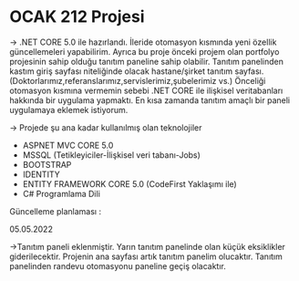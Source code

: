 # OCAK 212 Projesi 

-> .NET CORE 5.0 ile hazırlandı. İleride otomasyon kısmında yeni özellik güncellemeleri yapabilirim. Ayrıca bu proje önceki projem olan portfolyo projesinin sahip olduğu tanıtım paneline sahip olabilir. Tanıtım panelinden kastım giriş sayfası niteliğinde olacak hastane/şirket tanıtım sayfası.(Doktorlarımız,referanslarımız,servislerimiz,şubelerimiz vs.)
Önceliği otomasyon kısmına vermemin sebebi .NET CORE ile ilişkisel veritabanları hakkında bir uygulama yapmaktı. En kısa zamanda tanıtım amaçlı bir paneli uygulamaya eklemek istiyorum.

-> Projede şu ana kadar kullanılmış olan teknolojiler
* ASPNET MVC CORE 5.0 
* MSSQL (Tetikleyiciler-İlişkisel veri tabanı-Jobs)
* BOOTSTRAP
* IDENTITY
* ENTITY FRAMEWORK CORE 5.0 (CodeFirst Yaklaşımı ile)
* C# Programlama Dili


Güncelleme planlaması :

05.05.2022

->Tanıtım paneli eklenmiştir. Yarın tanıtım panelinde olan küçük eksiklikler giderilecektir. Projenin ana sayfası artık tanıtım panelim olucaktır. Tanıtım panelinden randevu otomasyonu paneline geçiş olacaktır.  
